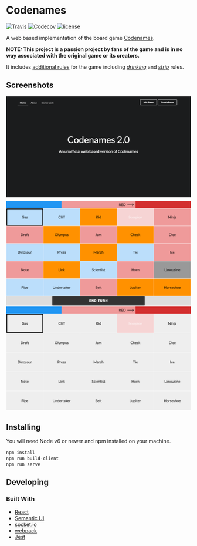 # Codenames

[![Travis](https://img.shields.io/travis/matthewtole/codenames.svg?style=flat-square)](https://travis-ci.org/matthewtole/codenames) [![Codecov](https://img.shields.io/codecov/c/github/matthewtole/codenames.svg?style=flat-square)](https://codecov.io/gh/matthewtole/codenames) [![license](https://img.shields.io/github/license/matthewtole/codenames.svg?style=flat-square)](./LICENSE)

A web based implementation of the board game [Codenames](https://boardgamegeek.com/boardgame/178900/codenames).

**NOTE: This project is a passion project by fans of the game and is in no way associated with the original game or its creators.**

It includes [additional rules](./docs/rules.md) for the game including [*drinking*](./docs/rules.md/#drinking-rules) and [*strip*](./docs/rules.md#strip-rules) rules.

## Screenshots

![](./docs/images/homepage-01.png)
![](./docs/images/controller-01.png)
![](./docs/images/viewer-01.png)

## Installing

You will need Node v6 or newer and npm installed on your machine.

```shell
npm install
npm run build-client
npm run serve
```

## Developing

### Built With

* [React](https://reactjs.org/)
* [Semantic UI](http://react.semantic-ui.com)
* [socket.io](socket.io)
* [webpack](webpack.js.org)
* [Jest](https://facebook.github.io/jest/)

